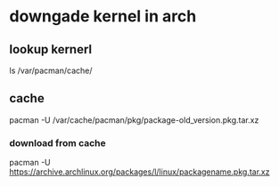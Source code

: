 # downgade kernel in arch
## lookup kernerl
ls /var/pacman/cache/
## cache
pacman -U /var/cache/pacman/pkg/package-old_version.pkg.tar.xz
### download from cache
pacman -U https://archive.archlinux.org/packages/l/linux/packagename.pkg.tar.xz

